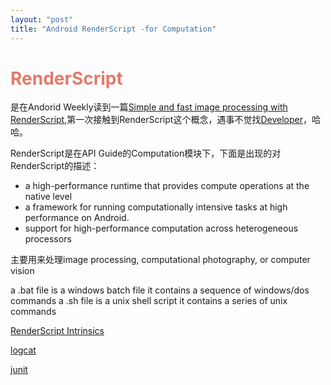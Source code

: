 ```yaml
---
layout: "post"
title: "Android RenderScript -for Computation"
---
```

# <font color="#e3796b">RenderScript</font>
是在Andorid Weekly读到一篇[Simple and fast image processing with RenderScript](https://medium.com/@qhutch/android-simple-and-fast-image-processing-with-renderscript-2fa8316273e1#.yn6k7hups),第一次接触到RenderScript这个概念，遇事不觉找[Developer](http://developer.android.com/guide/topics/renderscript/compute.html)，哈哈。

RenderScript是在API Guide的Computation模块下，下面是出现的对RenderScript的描述：

* a high-performance runtime that provides compute operations at the native level
* a framework for running computationally intensive tasks at high performance on Android.
* support for high-performance computation across heterogeneous processors

主要用来处理image processing, computational photography, or computer vision

a .bat file is a windows batch file it contains a sequence of windows/dos commands
a .sh file is a unix shell script it contains a series of unix commands

[RenderScript Intrinsics](http://android-developers.blogspot.com/2013/08/renderscript-intrinsics.html)

[logcat](http://developer.android.com/tools/debugging/debugging-log.html#outputFormat)

[junit](http://developer.android.com/training/testing/start/index.html#config-local-tests)

